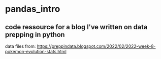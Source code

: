 # pandas_intro
code ressource for a blog I've written on data prepping in python
---
data files from:
https://preppindata.blogspot.com/2022/02/2022-week-8-pokemon-evolution-stats.html
